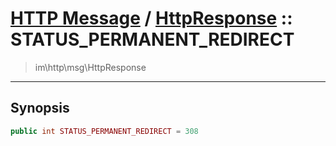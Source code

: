 # [HTTP Message](http.md) / [HttpResponse](http-HttpResponse.md) :: STATUS_PERMANENT_REDIRECT
 > im\http\msg\HttpResponse
____

## Synopsis
```php
public int STATUS_PERMANENT_REDIRECT = 308
```
